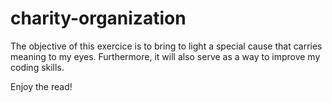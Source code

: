 # charity-organization

The objective of this exercice is to bring to light a special cause that carries meaning to my eyes.
Furthermore, it will also serve as a way to improve my coding skills. 

Enjoy the read! 